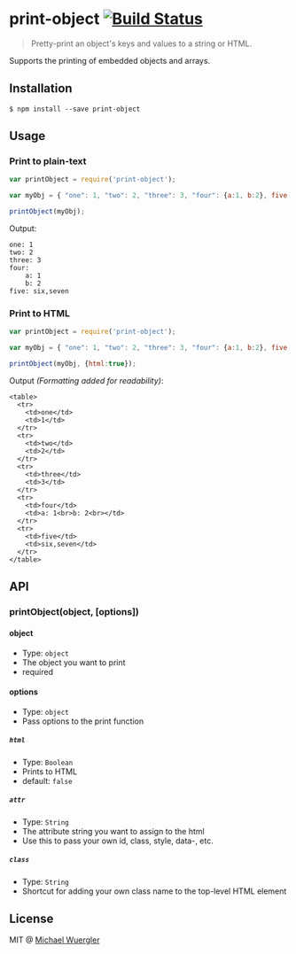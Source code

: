 # print-object [![Build Status](https://travis-ci.org/radiovisual/print-object.svg)](https://travis-ci.org/radiovisual/print-object)

> Pretty-print an object's keys and values to a string or HTML.

Supports the printing of embedded objects and arrays. 


## Installation
```
$ npm install --save print-object
```

## Usage

### Print to plain-text
```js
var printObject = require('print-object');

var myObj = { "one": 1, "two": 2, "three": 3, "four": {a:1, b:2}, five: ["six", "seven"]  };

printObject(myObj);
```

Output:
```
one: 1
two: 2
three: 3
four: 
    a: 1
    b: 2
five: six,seven
```

### Print to HTML

```js
var printObject = require('print-object');

var myObj = { "one": 1, "two": 2, "three": 3, "four": {a:1, b:2}, five: ["six", "seven"]  };

printObject(myObj, {html:true});
```

Output *(Formatting added for readability)*:
```
<table>
  <tr>
    <td>one</td>
    <td>1</td>
  </tr>
  <tr>
    <td>two</td>
    <td>2</td>
  </tr>
  <tr>
    <td>three</td>
    <td>3</td>
  </tr>
  <tr>
    <td>four</td>
    <td>a: 1<br>b: 2<br></td>
  </tr>
  <tr>
    <td>five</td>
    <td>six,seven</td>
  </tr>
</table>
```

## API

### printObject(object, [options])

#### object

- Type: `object`
- The object you want to print
- required

#### options

- Type: `object`
- Pass options to the print function

##### `html`
  - Type: `Boolean`
  - Prints to HTML
  - default: `false`
    
##### `attr`
- Type: `String`
- The attribute string you want to assign to the html
- Use this to pass your own id, class, style, data-, etc.
    
##### `class`
- Type: `String`
- Shortcut for adding your own class name to the top-level HTML element
    
    




## License 

MIT @ [Michael Wuergler](http://numetriclabs.com)


 
 